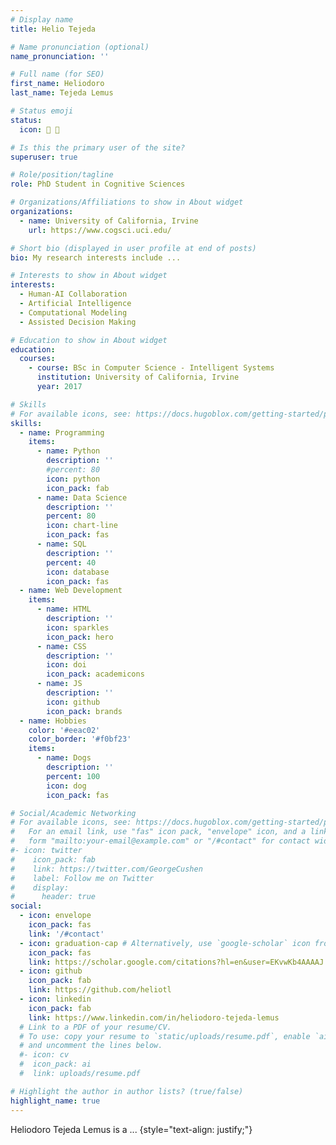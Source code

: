```yaml
---
# Display name
title: Helio Tejeda

# Name pronunciation (optional)
name_pronunciation: ''

# Full name (for SEO)
first_name: Heliodoro
last_name: Tejeda Lemus

# Status emoji
status:
  icon: 🧠 🤖

# Is this the primary user of the site?
superuser: true

# Role/position/tagline
role: PhD Student in Cognitive Sciences

# Organizations/Affiliations to show in About widget
organizations:
  - name: University of California, Irvine
    url: https://www.cogsci.uci.edu/

# Short bio (displayed in user profile at end of posts)
bio: My research interests include ...

# Interests to show in About widget
interests:
  - Human-AI Collaboration
  - Artificial Intelligence
  - Computational Modeling
  - Assisted Decision Making

# Education to show in About widget
education:
  courses:
    - course: BSc in Computer Science - Intelligent Systems
      institution: University of California, Irvine
      year: 2017

# Skills
# For available icons, see: https://docs.hugoblox.com/getting-started/page-builder/#icons
skills:
  - name: Programming
    items:
      - name: Python
        description: ''
        #percent: 80
        icon: python
        icon_pack: fab
      - name: Data Science
        description: ''
        percent: 80
        icon: chart-line
        icon_pack: fas
      - name: SQL
        description: ''
        percent: 40
        icon: database
        icon_pack: fas
  - name: Web Development
    items:
      - name: HTML
        description: ''
        icon: sparkles
        icon_pack: hero
      - name: CSS
        description: ''
        icon: doi
        icon_pack: academicons
      - name: JS
        description: ''
        icon: github
        icon_pack: brands
  - name: Hobbies
    color: '#eeac02'
    color_border: '#f0bf23'
    items:
      - name: Dogs
        description: ''
        percent: 100
        icon: dog
        icon_pack: fas

# Social/Academic Networking
# For available icons, see: https://docs.hugoblox.com/getting-started/page-builder/#icons
#   For an email link, use "fas" icon pack, "envelope" icon, and a link in the
#   form "mailto:your-email@example.com" or "/#contact" for contact widget.
#- icon: twitter
#    icon_pack: fab
#    link: https://twitter.com/GeorgeCushen
#    label: Follow me on Twitter
#    display:
#      header: true
social:
  - icon: envelope
    icon_pack: fas
    link: '/#contact'
  - icon: graduation-cap # Alternatively, use `google-scholar` icon from `ai` icon pack
    icon_pack: fas
    link: https://scholar.google.com/citations?hl=en&user=EKvwKb4AAAAJ
  - icon: github
    icon_pack: fab
    link: https://github.com/heliotl
  - icon: linkedin
    icon_pack: fab
    link: https://www.linkedin.com/in/heliodoro-tejeda-lemus
  # Link to a PDF of your resume/CV.
  # To use: copy your resume to `static/uploads/resume.pdf`, enable `ai` icons in `params.yaml`,
  # and uncomment the lines below.
  #- icon: cv
  #  icon_pack: ai
  #  link: uploads/resume.pdf

# Highlight the author in author lists? (true/false)
highlight_name: true
---
```


Heliodoro Tejeda Lemus is a ...
{style="text-align: justify;"}

